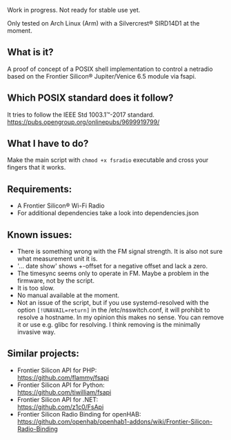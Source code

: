 Work in progress. Not ready for stable use yet.

Only tested on Arch Linux (Arm) with a Silvercrest® SIRD14D1 at the moment.


What is it?  
-----------------------------------
A proof of concept of a POSIX shell implementation to control a netradio based on 
the Frontier Silicon® Jupiter/Venice 6.5 module via fsapi.


Which POSIX standard does it follow?
-----------------------------------
It tries to follow the IEEE Std 1003.1™-2017 standard.  
https://pubs.opengroup.org/onlinepubs/9699919799/


What I have to do?  
-----------------------------------
Make the main script with `chmod +x fsradio` executable and cross your fingers that it works.


Requirements:
------------------------------------
* A Frontier Silicon® Wi-Fi Radio
* For additional dependencies take a look into dependencies.json


Known issues:   
------------------------------------
* There is something wrong with the FM signal strength. It is also not sure what measurement unit it is.
* '... date show' shows +-offset for a negative offset and lack a zero. 
* The timesync seems only to operate in FM. Maybe a problem in the firmware, not by the script.
* It is too slow.
* No manual available at the moment.
* Not an issue of the script, but if you use systemd-resolved with the option `[!UNAVAIL=return]` 
in the /etc/nsswitch.conf, it will prohibit to resolve a hostname. In my opinion this makes no sense. 
You can remove it or use e.g. glibc for resolving. I think removing is the minimally invasive way.


Similar projects:   
------------------------------------
* Frontier Silicon API for PHP:  
https://github.com/flammy/fsapi
* Frontier Silicon API for Python:  
https://github.com/tiwilliam/fsapi
* Frontier Silicon API for .NET:  
https://github.com/z1c0/FsApi
* Frontier Silicon Radio Binding for openHAB:  
https://github.com/openhab/openhab1-addons/wiki/Frontier-Silicon-Radio-Binding
